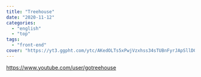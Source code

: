 ```yaml
---
title: "Treehouse"
date: "2020-11-12"
categories:
  - "english"
  - "top"
tags:
  - "front-end"
cover: "https://yt3.ggpht.com/ytc/AKedOLTs5xPwjVzxhss34sTUBnFyrJApSllD0pa3oQaOhw=s88-c-k-c0x00ffffff-no-rj"
---
```


https://www.youtube.com/user/gotreehouse
